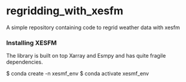 # regridding_with_xesfm
A simple repository containing code to regrid weather data with xesfm

### Installing XESFM
The library is built on top Xarray and Esmpy and has quite fragile dependencies. 

$ conda create -n xesmf_env
$ conda activate xesmf_env


